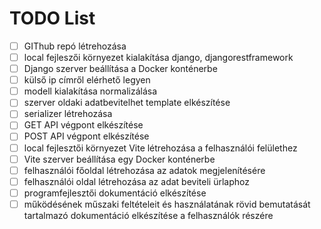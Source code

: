 # TODO List
- [ ] GIThub repó létrehozása
- [ ] local fejleszői környezet kialakítása django, djangorestframework
- [ ] Django szerver beállítása a Docker konténerbe
- [ ] külső ip címről elérhető legyen
- [ ] modell kialakítása normalizálása
- [ ] szerver oldaki adatbevitelhet template elkészítése
- [ ] serializer létrehozása
- [ ] GET API végpont elkészítése
- [ ] POST API végpont elkészítése
- [ ] local fejlesztői környezet Vite létrehozása a felhasználói felülethez
- [ ] Vite szerver beállítása egy Docker konténerbe
- [ ] felhasználói főoldal létrehozása az adatok megjelenítésére
- [ ] felhasználói oldal létrehozása az adat beviteli ürlaphoz
- [ ] programfejlesztői dokumentáció elkészítése
- [ ] működésének műszaki feltételeit és használatának rövid bemutatását tartalmazó dokumentáció elkészítése a felhasználók részére
